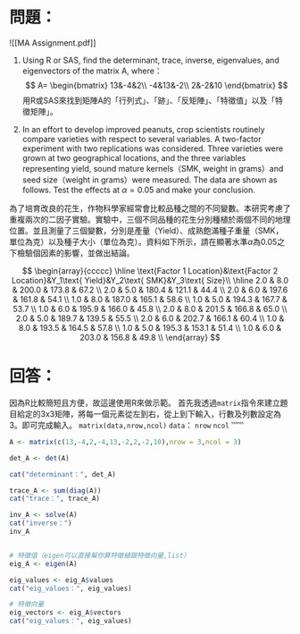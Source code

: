 # 問題：
![[MA Assignment.pdf]]
1. Using R or SAS, find the determinant, trace, inverse, eigenvalues, and eigenvectors of the matrix A, where：
$$
A=
\begin{bmatrix}
13&-4&2\\
-4&13&-2\\
2&-2&10
\end{bmatrix}
$$
用R或SAS來找到矩陣A的「行列式」、「跡」、「反矩陣」、「特徵值」以及「特徵矩陣」。

2. In an effort to develop improved peanuts, crop scientists routinely compare varieties with respect to several variables. A two-factor experiment with two replications was considered. Three varieties were grown at two geographical locations, and the three variables representing yield, sound mature kernels（SMK, weight in grams）and seed size（weight in grams）were measured. The data are shown as follows. Test the effects at $\alpha=0.05$ and make your conclusion.

為了培育改良的花生，作物科學家經常會比較品種之間的不同變數。本研究考慮了重複兩次的二因子實驗。實驗中，三個不同品種的花生分別種植於兩個不同的地理位置。並且測量了三個變數，分別是產量（Yield）、成熟飽滿種子重量（SMK，單位為克）以及種子大小（單位為克）。資料如下所示，請在顯著水準$\alpha$為0.05之下檢驗個因素的影響，並做出結論。

$$
\begin{array}{ccccc}
\hline
\text{Factor 1 Location}&\text{Factor 2 Location}&Y_1\text{ Yield}&Y_2\text{ SMK}&Y_3\text{ Size}\\
\hline
2.0	&	8.0	&	200.0	&	173.8	&	67.2	\\
2.0	&	5.0	&	180.4	&	121.1	&	44.4	\\
2.0	&	6.0	&	197.6	&	161.8	&	54.1	\\
1.0	&	8.0	&	187.0	&	165.1	&	58.6	\\
1.0	&	5.0	&	194.3	&	167.7	&	53.7	\\
1.0	&	6.0	&	195.9	&	166.0	&	45.8	\\
2.0	&	8.0	&	201.5	&	166.8	&	65.0	\\
2.0	&	5.0	&	189.7	&	139.5	&	55.5	\\
2.0	&	6.0	&	202.7	&	166.1	&	60.4	\\
1.0	&	8.0	&	193.5	&	164.5	&	57.8	\\
1.0	&	5.0	&	195.3	&	153.1	&	51.4	\\
1.0	&	6.0	&	203.0	&	156.8	&	49.8	\\
\end{array}
$$

# 回答：
因為R比較簡短且方便，故這邊使用R來做示範。
首先我透過`matrix`指令來建立題目給定的3x3矩陣，將每一個元素從左到右，從上到下輸入，行數及列數設定為3。即可完成輸入。
`matrix(data,nrow,ncol)`
`data`：
`nrow`
`ncol`
‵‵‵‵‵‵‵

```R
A <- matrix(c(13,-4,2,-4,13,-2,2,-2,10),nrow = 3,ncol = 3)

det_A <- det(A)

cat("determinant：", det_A)

trace_A <- sum(diag(A))
cat("trace：", trace_A)

inv_A <- solve(A)
cat("inverse：")
inv_A


# 特徵值（eigen可以直接幫你算特徵植跟特徵向量,list）
eig_A <- eigen(A)

eig_values <- eig_A$values
cat("eig_values：", eig_values)

# 特徵向量
eig_vectors <- eig_A$vectors
cat("eig_values：", eig_values)
```

